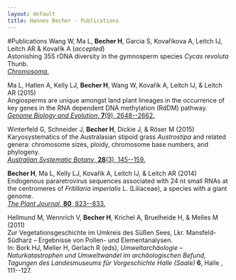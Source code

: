 ```yaml
---
layout: default
title: Hannes Becher - Publications
---
```



#Publications
Wang W, Ma L, **Becher H**, Garcia S, Kovaříkova A, Leitch IJ, Leitch AR & Kovařík A (*accepted*)  
Astonishing 35S rDNA diversity in the gymnosperm species *Cycas revoluta* Thunb.  
[*Chromosoma*.](http://dx.doi.org/10.1007/s00412-015-0556-3)

Ma L, Hatlen A, Kelly LJ, **Becher H**, Wang W, Kovařík A, Leitch IJ, & Leitch AR (2015)  
Angiosperms are unique amongst land plant lineages in the occurrence of key genes in the RNA dependent DNA methylation (RdDM) pathway.   
[*Genome Biology and Evolution*, **7**(9), 2648--2662.](http://dx.doi.org/10.1093/gbe/evv171) 

Winterfeld G, Schneider J, **Becher H**, Dickie J, & Röser M (2015)  
Karyosystematics of the Australasian stipoid grass *Austrostipa* and related genera: chromosome sizes, ploidy, chromosome base numbers, and phylogeny.  
[*Australian Systematic Botany*, **28**(3), 145--159.](http://dx.doi.org/10.1071/SB14029)

**Becher H**, Ma L, Kelly LJ, Kovařík A, Leitch IJ, & Leitch AR (2014)  
Endogenous pararetrovirus sequences associated with 24 nt small RNAs at the centromeres of *Fritillaria imperialis* L. (Liliaceae), a species with a giant genome.  
[*The Plant Journal*, **80**, 823--833.](http://dx.doi.org/10.1111/tpj.12673)

Hellmund M, Wennrich V, **Becher H**, Krichel A, Bruelheide H, & Melles M (2011)  
Zur Vegetationsgeschichte im Umkreis des Süßen Sees, Lkr. Mansfeld-Südharz – Ergebnisse von Pollen- und Elementanalysen.  
In: Bork HJ, Meller H, Gerlach R (eds), *Umweltarchäologie – Naturkatastrophen und Umweltwandel im archäologischen Befund, Tagungen des Landesmuseums für Vorgeschichte Halle (Saale)* **6**, Halle , 111--127.
